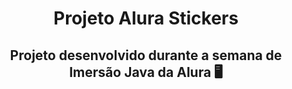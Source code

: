<h1 align="center"> Projeto Alura Stickers </h1>

<h2 align="center"> Projeto desenvolvido durante a semana de Imersão Java da Alura 🖥️</h2>




